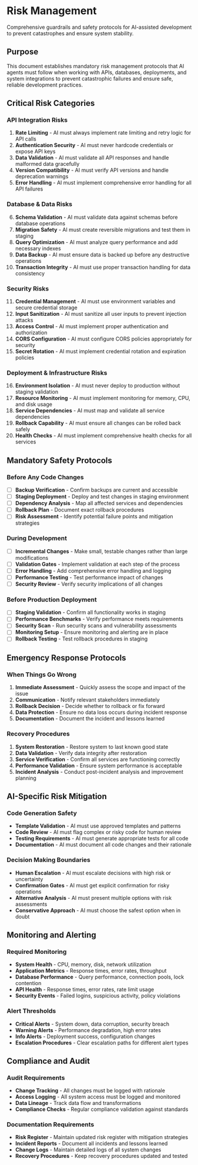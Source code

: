 # Risk Management

Comprehensive guardrails and safety protocols for AI-assisted development to prevent catastrophes and ensure system stability.

## Purpose

This document establishes mandatory risk management protocols that AI agents must follow when working with APIs, databases, deployments, and system integrations to prevent catastrophic failures and ensure safe, reliable development practices.

## Critical Risk Categories

### API Integration Risks
1. **Rate Limiting** - AI must always implement rate limiting and retry logic for API calls
2. **Authentication Security** - AI must never hardcode credentials or expose API keys
3. **Data Validation** - AI must validate all API responses and handle malformed data gracefully
4. **Version Compatibility** - AI must verify API versions and handle deprecation warnings
5. **Error Handling** - AI must implement comprehensive error handling for all API failures

### Database & Data Risks
6. **Schema Validation** - AI must validate data against schemas before database operations
7. **Migration Safety** - AI must create reversible migrations and test them in staging
8. **Query Optimization** - AI must analyze query performance and add necessary indexes
9. **Data Backup** - AI must ensure data is backed up before any destructive operations
10. **Transaction Integrity** - AI must use proper transaction handling for data consistency

### Security Risks
11. **Credential Management** - AI must use environment variables and secure credential storage
12. **Input Sanitization** - AI must sanitize all user inputs to prevent injection attacks
13. **Access Control** - AI must implement proper authentication and authorization
14. **CORS Configuration** - AI must configure CORS policies appropriately for security
15. **Secret Rotation** - AI must implement credential rotation and expiration policies

### Deployment & Infrastructure Risks
16. **Environment Isolation** - AI must never deploy to production without staging validation
17. **Resource Monitoring** - AI must implement monitoring for memory, CPU, and disk usage
18. **Service Dependencies** - AI must map and validate all service dependencies
19. **Rollback Capability** - AI must ensure all changes can be rolled back safely
20. **Health Checks** - AI must implement comprehensive health checks for all services

## Mandatory Safety Protocols

### Before Any Code Changes
- [ ] **Backup Verification** - Confirm backups are current and accessible
- [ ] **Staging Deployment** - Deploy and test changes in staging environment
- [ ] **Dependency Analysis** - Map all affected services and dependencies
- [ ] **Rollback Plan** - Document exact rollback procedures
- [ ] **Risk Assessment** - Identify potential failure points and mitigation strategies

### During Development
- [ ] **Incremental Changes** - Make small, testable changes rather than large modifications
- [ ] **Validation Gates** - Implement validation at each step of the process
- [ ] **Error Handling** - Add comprehensive error handling and logging
- [ ] **Performance Testing** - Test performance impact of changes
- [ ] **Security Review** - Verify security implications of all changes

### Before Production Deployment
- [ ] **Staging Validation** - Confirm all functionality works in staging
- [ ] **Performance Benchmarks** - Verify performance meets requirements
- [ ] **Security Scan** - Run security scans and vulnerability assessments
- [ ] **Monitoring Setup** - Ensure monitoring and alerting are in place
- [ ] **Rollback Testing** - Test rollback procedures in staging

## Emergency Response Protocols

### When Things Go Wrong
1. **Immediate Assessment** - Quickly assess the scope and impact of the issue
2. **Communication** - Notify relevant stakeholders immediately
3. **Rollback Decision** - Decide whether to rollback or fix forward
4. **Data Protection** - Ensure no data loss occurs during incident response
5. **Documentation** - Document the incident and lessons learned

### Recovery Procedures
1. **System Restoration** - Restore system to last known good state
2. **Data Validation** - Verify data integrity after restoration
3. **Service Verification** - Confirm all services are functioning correctly
4. **Performance Validation** - Ensure system performance is acceptable
5. **Incident Analysis** - Conduct post-incident analysis and improvement planning

## AI-Specific Risk Mitigation

### Code Generation Safety
- **Template Validation** - AI must use approved templates and patterns
- **Code Review** - AI must flag complex or risky code for human review
- **Testing Requirements** - AI must generate appropriate tests for all code
- **Documentation** - AI must document all code changes and their rationale

### Decision Making Boundaries
- **Human Escalation** - AI must escalate decisions with high risk or uncertainty
- **Confirmation Gates** - AI must get explicit confirmation for risky operations
- **Alternative Analysis** - AI must present multiple options with risk assessments
- **Conservative Approach** - AI must choose the safest option when in doubt

## Monitoring and Alerting

### Required Monitoring
- **System Health** - CPU, memory, disk, network utilization
- **Application Metrics** - Response times, error rates, throughput
- **Database Performance** - Query performance, connection pools, lock contention
- **API Health** - Response times, error rates, rate limit usage
- **Security Events** - Failed logins, suspicious activity, policy violations

### Alert Thresholds
- **Critical Alerts** - System down, data corruption, security breach
- **Warning Alerts** - Performance degradation, high error rates
- **Info Alerts** - Deployment success, configuration changes
- **Escalation Procedures** - Clear escalation paths for different alert types

## Compliance and Audit

### Audit Requirements
- **Change Tracking** - All changes must be logged with rationale
- **Access Logging** - All system access must be logged and monitored
- **Data Lineage** - Track data flow and transformations
- **Compliance Checks** - Regular compliance validation against standards

### Documentation Requirements
- **Risk Register** - Maintain updated risk register with mitigation strategies
- **Incident Reports** - Document all incidents and lessons learned
- **Change Logs** - Maintain detailed logs of all system changes
- **Recovery Procedures** - Keep recovery procedures updated and tested
